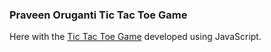 ### Praveen Oruganti Tic Tac Toe Game

Here with the [Tic Tac Toe Game](https://praveenoruganti.github.io/praveenoruganti-js/0_Projects/praveenoruganti-tic-tac-toe) developed using JavaScript.